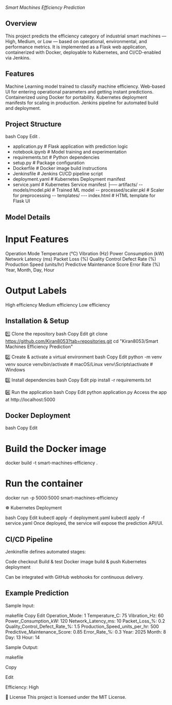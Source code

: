 *Smart Machines Efficiency Prediction*

## Overview

This project predicts the efficiency category of industrial smart machines — High, Medium, or Low — based on operational, environmental, and performance metrics.
It is implemented as a Flask web application, containerized with Docker, deployable to Kubernetes, and CI/CD-enabled via Jenkins.

## Features

Machine Learning model trained to classify machine efficiency.
Web-based UI for entering operational parameters and getting instant predictions.
Containerized using Docker for portability.
Kubernetes deployment manifests for scaling in production.
Jenkins pipeline for automated build and deployment.

## Project Structure

bash
Copy
Edit
.
- application.py         # Flask application with prediction logic
-  notebook.ipynb         # Model training and experimentation
- requirements.txt       # Python dependencies
- setup.py               # Package configuration
- Dockerfile             # Docker image build instructions
- Jenkinsfile            # Jenkins CI/CD pipeline script
- deployment.yaml        # Kubernetes Deployment manifest
- service.yaml           # Kubernetes Service manifest
├── artifacts/
   -- models/model.pkl   # Trained ML model
   -- processed/scaler.pkl # Scaler for preprocessing
   -- templates/
    --- index.html         # HTML template for Flask UI
    
## Model Details

# Input Features

Operation Mode
Temperature (°C)
Vibration (Hz)
Power Consumption (kW)
Network Latency (ms)
Packet Loss (%)
Quality Control Defect Rate (%)
Production Speed (units/hr)
Predictive Maintenance Score
Error Rate (%)
Year, Month, Day, Hour

# Output Labels

High efficiency
Medium efficiency
Low efficiency

## Installation & Setup

1️⃣ Clone the repository
bash
Copy
Edit
git clone https://github.com/Kiran8053?tab=repositories.git
cd "Kiran8053/Smart Machines Efficiency Prediction"

2️⃣ Create & activate a virtual environment
bash
Copy
Edit
python -m venv venv
source venv/bin/activate   # macOS/Linux
venv\Scripts\activate      # Windows

3️⃣ Install dependencies
bash
Copy
Edit
pip install -r requirements.txt

4️⃣ Run the application
bash
Copy
Edit
python application.py
Access the app at http://localhost:5000

## Docker Deployment

bash
Copy
Edit

# Build the Docker image

docker build -t smart-machines-efficiency .

# Run the container

docker run -p 5000:5000 smart-machines-efficiency

☸ Kubernetes Deployment

bash
Copy
Edit
kubectl apply -f deployment.yaml
kubectl apply -f service.yaml
Once deployed, the service will expose the prediction API/UI.

## CI/CD Pipeline

Jenkinsfile defines automated stages:

Code checkout
Build & test
Docker image build & push
Kubernetes deployment

Can be integrated with GitHub webhooks for continuous delivery.

## Example Prediction

Sample Input:

makefile
Copy
Edit
Operation_Mode: 1
Temperature_C: 75
Vibration_Hz: 60
Power_Consumption_kW: 120
Network_Latency_ms: 10
Packet_Loss_%: 0.2
Quality_Control_Defect_Rate_%: 1.5
Production_Speed_units_per_hr: 500
Predictive_Maintenance_Score: 0.85
Error_Rate_%: 0.3
Year: 2025
Month: 8
Day: 13
Hour: 14

Sample Output:

makefile

Copy

Edit

Efficiency: High

📜 License
This project is licensed under the MIT License.
